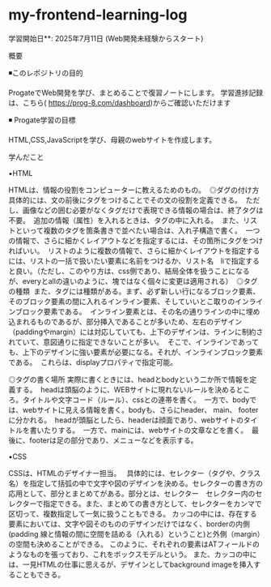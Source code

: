 ﻿# my-frontend-learning-log
学習開始日**: 2025年7月11日 (Web開発未経験からスタート)

概要

◾️このレポジトリの目的

ProgateでWeb開発を学び、まとめることで復習ノートにします。
学習進捗記録は、こちら( https://prog-8.com/dashboard)からご確認いただけます

◾️ Progate学習の目標

HTML,CSS,JavaScriptを学び、母親のwebサイトを作成します。


学んだこと

▪️HTML

HTMLは、情報の役割をコンピューターに教えるためのもの。 
◎ダグの付け方
具体的には、文の前後にタグをつけることでその文の役割を定義できる。 
ただし、画像などの囲む必要がなくタグだけで表現できる情報の場合は、終了タグは不要。 
追加の情報（属性）を入れるときは、タグの中に入れる。 
また、リストといって複数のタグを箇条書きで並べたい場合は、入れ子構造で書く。 
一つの情報で、さらに細かくレイアウトなどを指定するには、その箇所にタグをつければいい。 
リストのように複数の情報で、さらに細かくレイアウトを指定するには、リストの一括で扱いたい要素に名前をつけるか、リスト名　liで指定すると良い。（ただし、このやり方は、css側であり、結局全体を扱うことになるが、everyとallの違いのように、塊ではなく個々に変更は適用される） 
◎タグの種類 
また、タグには種類がある。まず、必ず新しい行になるブロック要素、そのブロック要素の間に入れるインライン要素、そしていいとこ取りのインラインブロック要素である。 
インライン要素とは、その名の通りラインの中に埋め込まれるものであるが、部分挿入であることが多いため、左右のデザイン（paddingやmargin）には対応していても、上下のデザインは、ラインに制約されていて、意図通りに指定できないことが多い。 
そこで、インラインであっても、上下のデザインに強い要素が必要になる。それが、インラインブロック要素である。 
これらは、displayプロパティで指定可能。

◎タグの書く場所
実際に書くときには、headとbodyという二か所で情報を定義する。 
headは頭脳のように、WEBサイトに現れないルールを決めるところ。タイトルや文字コード（ルール）、cssとの連帯を書く。 
一方で、bodyでは、webサイトに見える情報を書く。bodyも、さらにheader、 main、 footerに分かれる。 
headが頭脳としたら、headerは顔面であり、webサイトのタイトルを書いたりする。 
一方で、mainには、webサイトの文章などを書く。 
最後に、footerは足の部分であり、メニューなどを表示する。

▪️CSS

CSSは、HTMLのデザイナー担当。  
具体的には、セレクター（タグや、クラス名）を指定して括弧の中で文字や図のデザインを決める。セレクターの書き方の応用として、部分とまとめてがある。部分とは、セレクター　セレクター内のセレクターで指定できる。また、まとめての書き方として、セレクターをカンマで区切って、複数指定して一気に扱うこともできる。
カッコの中には、存在する要素においては、文字や図そのもののデザインだけではなく、borderの内側(padding 線と情報の間に空間を詰める（入れる）ということ)と外側（margin）の空間も決めることができる。
このように、それぞれの要素はATフィールドのようなものを張っており、これをボックスモデルという。
また、カッコの中には、一見HTMLの仕事に思えるが、デザインとしてbackground imageを挿入することもできる。
